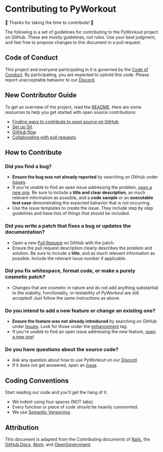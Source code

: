# Contributing to PyWorkout
🎉 Thanks for taking the time to contribute! 🎉

The following is a set of guidelines for contributing to the PyWorkout project on GitHub. These are mostly guidelines, not rules. Use your best judgment, and feel free to propose changes to this document in a pull request.

## Code of Conduct
This project and everyone participating in it is governed by the [Code of Conduct](https://github.com/willtheorangeguy/PyWorkout/blob/main/CODE_OF_CONDUCT.md). By participating, you are expected to uphold this code. Please report unacceptable behavior to our [Discord](https://discord.gg/YFMcACG9rh).

## New Contributor Guide
To get an overview of the project, read the [README](README.md). Here are some resources to help you get started with open source contributions:
- [Finding ways to contribute to open source on GitHub](https://docs.github.com/en/get-started/exploring-projects-on-github/finding-ways-to-contribute-to-open-source-on-github).
- [Set up Git](https://docs.github.com/en/get-started/quickstart/set-up-git).
- [GitHub flow](https://docs.github.com/en/get-started/quickstart/github-flow).
- [Collaborating with pull requests](https://docs.github.com/en/github/collaborating-with-pull-requests).

## How to Contribute

### Did you find a bug?
- **Ensure the bug was not already reported** by searching on GitHub under [Issues](https://github.com/willtheorangeguy/PyWorkout/issues).
- If you're unable to find an open issue addressing the problem, [open a new one](https://github.com/willtheorangeguy/PyWorkout/issues/new). Be sure to include a **title and clear description**, as much relevant information as possible, and a **code sample** or an **executable test case** demonstrating the expected behavior that is not occurring.
- Use the issue templates to create the issue. They include step by step guidelines and have lists of things that should be included. 

### Did you write a patch that fixes a bug or updates the documentation?
- Open a new [Pull Request](https://github.com/willtheorangeguy/PyWorkout/pulls) on GitHub with the patch. 
- Ensure the pull request description clearly describes the problem and solution. Be sure to include a **title**, and as much relevant information as possible. Include the relevant issue number if applicable. 

### Did you fix whitespace, format code, or make a purely cosmetic patch?
- Changes that are cosmetic in nature and do not add anything substantial to the stability, functionality, or testability of PyWorkout are still accepted! Just follow the same instructions as above.

### Do you intend to add a new feature or change an existing one?
- **Ensure the feature was not already introduced** by searching on GitHub under [Issues](https://github.com/willtheorangeguy/PyWorkout/issues). Look for those under the [enhancement](https://github.com/willtheorangeguy/PyWorkout/issues?q=is%3Aissue+is%3Aopen+label%3Aenhancement) tag. 
- If you're unable to find an open issue addressing the new feature, [open a new one](https://github.com/willtheorangeguy/PyWorkout/issues/new)!

### Do you have questions about the source code?
- Ask any question about how to use PyWorkout on our [Discord](https://discord.gg/YFMcACG9rh). 
- If it does not get answered, open an [issue](https://github.com/willtheorangeguy/PyWorkout/issues/new).  

## Coding Conventions
Start reading our code and you'll get the hang of it.
- We indent using four spaces (NOT tabs).
- Every function or piece of code should be heavily commented. 
- We use [Semantic Versioning](https://semver.org/). 

## Attribution
This document is adapted from the Contributing documents of [Rails](https://github.com/rails/rails/blob/main/CONTRIBUTING.md), the [GitHub Docs](https://github.com/github/docs/blob/main/CONTRIBUTING.md), [Atom](https://github.com/atom/atom/blob/master/CONTRIBUTING.md), and [OpenGovernment](https://github.com/opengovernment/opengovernment/blob/master/CONTRIBUTING.md?plain=1).  
